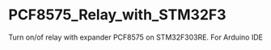 # PCF8575_Relay_with_STM32F3
Turn on/of relay with expander PCF8575 on STM32F303RE.
For Arduino IDE
